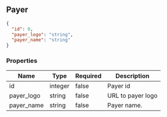 ## Payer

<a name="schemapayer"></a>

```json
{
  "id": 0,
  "payer_logo": "string",
  "payer_name": "string"
}
```

### Properties

Name|Type|Required|Description
---|---|---|---|
id|integer|false|Payer id
payer_logo|string|false|URL to payer logo
payer_name|string|false|Payer name.
